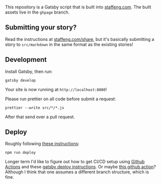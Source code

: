 
This repository is a Gatsby script that is built into [staffeng.com](https://staffeng.com).
The built assets live in the `ghpage` branch.

## Submitting your story?

Read the instructions at [staffeng.com/share](https://staffeng.com/share),
but it's basically submitting a story to `src/markdown` in the same format
as the existing stories!
    

## Development

Install Gatsby, then run:

    gatsby develop

Your site is now running at `http://localhost:8000`!

Please run prettier on all code before submit a request:

    prettier --write src/*/*.js

After that send over a pull request.

##  Deploy

Roughly following [these instructions](https://www.gatsbyjs.org/docs/how-gatsby-works-with-github-pages/):

    npm run deploy

Longer term I'd like to figure out how to get CI/CD setup using [Github Actions](https://help.github.com/en/actions/creating-actions)
and these [gatsby deploy instructions](https://www.gatsbyjs.org/docs/how-gatsby-works-with-github-pages/).
Or maybe [this github action](https://github.com/enriikke/gatsby-gh-pages-action)? Although I think that one assumes a different
branch structure, which is fine.
